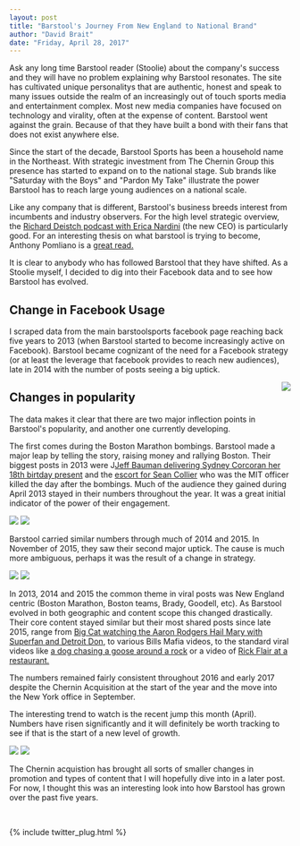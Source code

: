 ```yaml
---
layout: post
title: "Barstool's Journey From New England to National Brand"
author: "David Brait"
date: "Friday, April 28, 2017"
---
```


Ask any long time Barstool reader (Stoolie) about the company's success and they will have no problem explaining why Barstool resonates.  The site has cultivated unique personalitys that are authentic, honest and speak to many issues outside the realm of an increasingly out of touch sports media and entertainment complex.  Most new media companies have focused on technology and virality, often at the expense of content. Barstool went against the grain.  Because of that they have built a bond with their fans that does not exist anywhere else.

Since the start of the decade, Barstool Sports has been a household name in the Northeast.  With strategic investment from The Chernin Group this presence has started to expand on to the national stage. Sub brands like "Saturday with the Boys" and "Pardon My Take" illustrate the power Barstool has to reach large young audiences on a national scale.

Like any company that is different, Barstool's business breeds interest from incumbents and industry observers. For the high level strategic overview, the  <a href="https://www.facebook.com/RichardDeitsch/posts/1328831270511252">Richard Deistch podcast with Erica Nardini</a> (the new CEO) is particularly good.  For an interesting thesis on what barstool is trying to become, Anthony Pomliano is a <a href="https://medium.com/@apompliano/dave-portnoy-and-barstool-sports-secret-billion-dollar-plan-bb002ba429a7">great read.</a>

It is clear to anybody who has followed Barstool that they have shifted.  As a Stoolie myself, I decided to dig into their Facebook data and to see how Barstool has evolved.

## Change in Facebook Usage

I scraped data from the main barstoolsports facebook page reaching back five years to 2013 (when Barstool started to become increasingly active on Facebook).  Barstool became cognizant of the need for a Facebook strategy (or at least the leverage that facebook provides to reach new audiences), late in 2014 with the number of posts seeing a big uptick.

<img style= "float:right;" src="{{dbrait.github.io}}/img/2013-present.png">

## Changes in popularity

The data makes it clear that there are two major inflection points in Barstool's popularity, and another one currently developing.

The first comes during the Boston Marathon bombings.  Barstool made a major leap by telling the story, raising money and rallying Boston.  Their biggest posts in 2013 were J<a href="https://www.facebook.com/barstoolsports/photos/a.352575592501.188647.348156187501/10151640240762502/?type=3&theater">Jeff Bauman delivering Sydney Corcoran her 18th birtday present</a> and the  <a href="https://www.facebook.com/barstoolsports/photos/a.352575592501.188647.348156187501/10151635290102502/?type=3&theater">escort for Sean Collier</a> who was the MIT officer killed the day after the bombings.  Much of the audience they gained during April 2013 stayed in their numbers throughout the year.  It was a great initial indicator of the power of their engagement.  

<img src ="{{dbrait.github.io}}/img/avg_shares_2013.png">
<img src="{{dbrait.github.io}}/img/med_shares_2013.png">

Barstool carried similar numbers through much of 2014 and 2015.  In November of 2015, they saw their second major uptick.  The cause is much more ambiguous, perhaps it was the result of a change in strategy. 

<img src="{{dbrait.github.io}}/img/med_shares_2015.png">
<img src="{{dbrait.github.io}}/img/avg_shares_2015.png">

In 2013, 2014 and 2015 the common theme in viral posts was New England centric (Boston Marathon, Boston teams, Brady, Goodell, etc).  As Barstool evolved in both geographic and content scope this changed drastically.  Their core content stayed similar but their most shared posts since late 2015, range from <a href="https://www.facebook.com/barstoolsports/videos/10153832862622502/">Big Cat watching the Aaron Rodgers Hail Mary with Superfan and Detroit Don</a>, to various Bills Mafia videos, to the standard viral videos like  <a href="https://www.facebook.com/barstoolsports/videos/10154656453582502/">a dog chasing a goose around a rock</a> or a video of <a href="https://www.facebook.com/barstoolsports/videos/10154574992232502/">Rick Flair at a restaurant.</a>

The numbers remained fairly consistent throughout 2016 and early 2017 despite the Chernin Acquisition at the start of the year and the move into the New York office in September.

The interesting trend to watch is the recent jump this month (April).  Numbers have risen significantly and it will definitely be worth tracking to see if that is the start of a new level of growth.

<img src="{{dbrait.github.io}}/img/avg_shares_1617.png">
<img src="{{dbrait.github.io}}/img/med_shares_1617.png">

The Chernin acquistion has brought all sorts of smaller changes in promotion and types of content that I will hopefully dive into in a later post.  For now, I thought this was an interesting look into how Barstool has grown over the past five years.

&nbsp;

{% include twitter_plug.html %}
